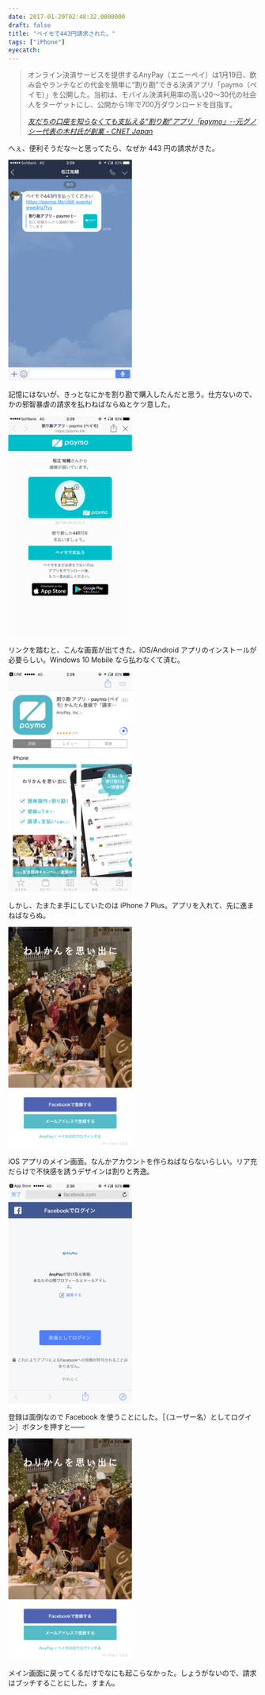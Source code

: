 ```yaml
---
date: 2017-01-20T02:48:32.0000000
draft: false
title: "ペイモで443円請求された。"
tags: ["iPhone"]
eyecatch: 
---
```


<blockquote cite="http://japan.cnet.com/news/service/35095219/">
<p>オンライン決済サービスを提供するAnyPay（エニーペイ）は1月19日、飲み会やランチなどの代金を簡単に“割り勘”できる決済アプリ「paymo（ペイモ）」を公開した。当初は、モバイル決済利用率の高い20～30代の社会人をターゲットにし、公開から1年で700万ダウンロードを目指す。</p>

<cite><a href="http://japan.cnet.com/news/service/35095219/">&#x53CB;&#x3060;&#x3061;&#x306E;&#x53E3;&#x5EA7;&#x3092;&#x77E5;&#x3089;&#x306A;&#x304F;&#x3066;&#x3082;&#x652F;&#x6255;&#x3048;&#x308B;&ldquo;&#x5272;&#x308A;&#x52D8;&rdquo;&#x30A2;&#x30D7;&#x30EA;&#x300C;paymo&#x300D;--&#x5143;&#x30B0;&#x30CE;&#x30B7;&#x30FC;&#x4EE3;&#x8868;&#x306E;&#x6728;&#x6751;&#x6C0F;&#x304C;&#x5275;&#x696D; - CNET Japan</a></cite>
</blockquote>
<p>へぇ、便利そうだな～と思ってたら、なぜか 443 円の請求がきた。</p><p><span itemscope itemtype="http://schema.org/Photograph"><img src="20170120023658.png" alt="f:id:daruyanagi:20170120023658p:plain:w250" title="f:id:daruyanagi:20170120023658p:plain:w250" class="hatena-fotolife" style="width:250px" itemprop="image"></span></p><p>記憶にはないが、きっとなにかを割り勘で購入したんだと思う。仕方ないので、かの邪智暴虐の請求を払わねばならぬとケツ意した。</p><p><span itemscope itemtype="http://schema.org/Photograph"><img src="20170120023751.png" alt="f:id:daruyanagi:20170120023751p:plain:w250" title="f:id:daruyanagi:20170120023751p:plain:w250" class="hatena-fotolife" style="width:250px" itemprop="image"></span></p><p>リンクを踏むと、こんな画面が出てきた。iOS/Android アプリのインストールが必要らしい。Windows 10 Mobile なら払わなくて済む。</p><p><span itemscope itemtype="http://schema.org/Photograph"><img src="20170120024203.png" alt="f:id:daruyanagi:20170120024203p:plain:w250" title="f:id:daruyanagi:20170120024203p:plain:w250" class="hatena-fotolife" style="width:250px" itemprop="image"></span></p><p>しかし、たまたま手にしていたのは iPhone 7 Plus。アプリを入れて、先に進まねばならぬ。</p><p><span itemscope itemtype="http://schema.org/Photograph"><img src="20170120024344.png" alt="f:id:daruyanagi:20170120024344p:plain:w250" title="f:id:daruyanagi:20170120024344p:plain:w250" class="hatena-fotolife" style="width:250px" itemprop="image"></span></p><p>iOS アプリのメイン画面。なんかアカウントを作らねばならないらしい。リア充だらけで不快感を誘うデザインは割りと秀逸。</p><p><span itemscope itemtype="http://schema.org/Photograph"><img src="20170120024346.png" alt="f:id:daruyanagi:20170120024346p:plain:w250" title="f:id:daruyanagi:20170120024346p:plain:w250" class="hatena-fotolife" style="width:250px" itemprop="image"></span></p><p>登録は面倒なので Facebook を使うことにした。［（ユーザー名）としてログイン］ボタンを押すと――</p><p><span itemscope itemtype="http://schema.org/Photograph"><img src="20170120024344.png" alt="f:id:daruyanagi:20170120024344p:plain:w250" title="f:id:daruyanagi:20170120024344p:plain:w250" class="hatena-fotolife" style="width:250px" itemprop="image"></span></p><p>メイン画面に戻ってくるだけでなにも起こらなかった。しょうがないので、請求はブッチすることにした。すまん。<br />
</p>
